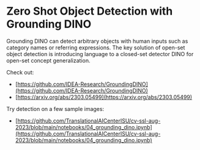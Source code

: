 
# Zero Shot Object Detection with Grounding DINO
Grounding DINO can detect arbitrary objects with human inputs such as category names or referring expressions. The key solution of open-set object detection is introducing language to a closed-set detector DINO for open-set concept generalization.

Check out:
- [https://github.com/IDEA-Research/GroundingDINO](https://github.com/IDEA-Research/GroundingDINO)
- [https://arxiv.org/abs/2303.05499](https://arxiv.org/abs/2303.05499)

Try detection on a few sample images:
- [https://github.com/TranslationalAICenterISU/cv-ssl-aug-2023/blob/main/notebooks/04_grounding_dino.ipynb](https://github.com/TranslationalAICenterISU/cv-ssl-aug-2023/blob/main/notebooks/04_grounding_dino.ipynb)

